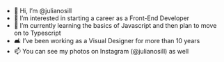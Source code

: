 - 👋 Hi, I’m @julianosill
- 👀 I’m interested in starting a career as a Front-End Developer
- 🌱 I’m currently learning the basics of Javascript and then plan to move on to Typescript
- 🛋 I’ve been working as a Visual Designer for more than 10 years
- 📫 You can see my photos on Instagram (@julianosill) as well
